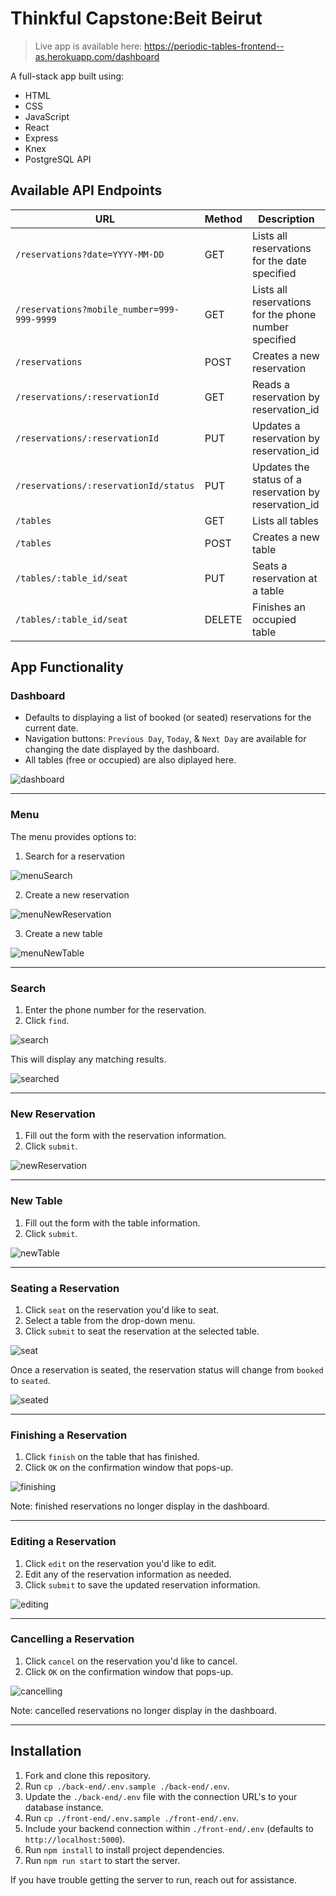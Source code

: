 # Thinkful Capstone:Beit Beirut

> Live app is available here:  https://periodic-tables-frontend--as.herokuapp.com/dashboard

A full-stack app built using:
- HTML
- CSS
- JavaScript
- React
- Express
- Knex
- PostgreSQL API

## Available API Endpoints

| URL | Method | Description |
| ---------------- | ----- | ---------------------------------------------------------------- |
| `/reservations?date=YYYY-MM-DD` | GET | Lists all reservations for the date specified |
| `/reservations?mobile_number=999-999-9999` | GET | Lists all reservations for the phone number specified |
| `/reservations` | POST | Creates a new reservation |
| `/reservations/:reservationId` | GET | Reads a reservation by reservation_id |
| `/reservations/:reservationId` | PUT | Updates a reservation by reservation_id |
| `/reservations/:reservationId/status` | PUT | Updates the status of a reservation by reservation_id  |
| `/tables` | GET | Lists all tables |
| `/tables` | POST | Creates a new table |
| `/tables/:table_id/seat` | PUT | Seats a reservation at a table |
| `/tables/:table_id/seat` | DELETE | Finishes an occupied table |

## App Functionality

### Dashboard

- Defaults to displaying a list of booked (or seated) reservations for the current date.  
- Navigation buttons: `Previous Day`, `Today`, & `Next Day` are available for changing the date displayed by the dashboard.
- All tables (free or occupied) are also diplayed here.

![dashboard](./screenshots/dashboard.jpeg)

---

### Menu

The menu provides options to:
1. Search for a reservation

![menuSearch](./screenshots/menuSearch.jpeg)

2. Create a new reservation 

![menuNewReservation](./screenshots/menuNewReservation.jpeg)

3. Create a new table

![menuNewTable](./screenshots/menuNewTable.jpeg)

---

### Search

1. Enter the phone number for the reservation.
1. Click `find`.

![search](./screenshots/search.jpeg)

This will display any matching results.

![searched](./screenshots/searched.jpeg)

---

### New Reservation

1. Fill out the form with the reservation information.
1. Click `submit`.

![newReservation](./screenshots/newReservation.jpeg)

---

### New Table

1. Fill out the form with the table information.
1. Click `submit`.

![newTable](./screenshots/newTable.jpeg)

---

### Seating a Reservation

1. Click `seat` on the reservation you'd like to seat.
1. Select a table from the drop-down menu.
1. Click `submit` to seat the reservation at the selected table.

![seat](./screenshots/seat.jpeg)

Once a reservation is seated, the reservation status will change from `booked` to `seated`.

![seated](./screenshots/seated.jpeg)

---

### Finishing a Reservation

1. Click `finish` on the table that has finished.
1. Click `OK` on the confirmation window that pops-up.

![finishing](./screenshots/finishing.jpeg)

Note: finished reservations no longer display in the dashboard.

---

### Editing a Reservation

1. Click `edit` on the reservation you'd like to edit.
1. Edit any of the reservation information as needed.
1. Click `submit` to save the updated reservation information.

![editing](./screenshots/editing.jpeg)

---

### Cancelling a Reservation

1. Click `cancel` on the reservation you'd like to cancel.
1. Click `OK` on the confirmation window that pops-up.

![cancelling](./screenshots/cancelling.jpeg)

Note: cancelled reservations no longer display in the dashboard.

---

## Installation

1. Fork and clone this repository.
1. Run `cp ./back-end/.env.sample ./back-end/.env`.
1. Update the `./back-end/.env` file with the connection URL's to your database instance.
1. Run `cp ./front-end/.env.sample ./front-end/.env`.
1. Include your backend connection within `./front-end/.env` (defaults to `http://localhost:5000`).
1. Run `npm install` to install project dependencies.
1. Run `npm run start` to start the server.

If you have trouble getting the server to run, reach out for assistance.

